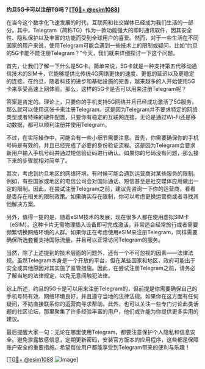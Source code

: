 **约旦5G卡可以注册TG吗？[[TG💪+ @esim1088](https://t.me/s/esim1088)]**

在当今这个数字化飞速发展的时代，互联网和社交媒体已经成为我们生活的一部分。其中，Telegram（简称TG）作为一款功能强大的即时通讯软件，因其安全性、隐私保护以及丰富的功能而受到全球用户的喜爱。然而，对于一些生活在不同国家的用户来说，使用Telegram可能会遇到一些技术上的限制或疑问，比如“约旦的5G卡能不能注册Telegram？”今天，我们就来详细探讨一下这个问题。

首先，让我们了解一下什么是5G卡。简单来说，5G卡就是一种支持第五代移动通信技术的SIM卡，它能够提供比传统4G网络更快的速度、更低的延迟以及更稳定的连接。在约旦，随着科技的进步和基础设施的完善，越来越多的人开始使用5G卡来享受高速上网体验。那么，这样的5G卡是否可以用来注册Telegram呢？

答案是肯定的。理论上，只要你的手机支持5G网络并且已经成功激活了5G服务，那么就可以使用这张卡来注册Telegram。这是因为Telegram并不要求特定的网络类型或者特殊的硬件配置，只要你有稳定的互联网连接，无论是通过Wi-Fi还是移动数据，都可以顺利注册并使用Telegram。

不过，在实际操作中，可能会有一些小细节需要注意。首先，你需要确保你的手机号码是有效的，并且已经完成了必要的身份验证流程。这是因为Telegram会要求新用户输入手机号码并通过短信验证码进行确认。如果你的号码没有问题，那么接下来的步骤就相对简单了。

其次，考虑到约旦地区的网络环境，有时候可能会遇到运营商对某些服务的限制。例如，有些国家或地区的电信公司会对国际通话、短信甚至是社交媒体应用做出一定的限制。因此，在尝试注册Telegram之前，建议先咨询一下你的运营商，看看是否存在相关的限制政策。如果确实存在限制，你可以考虑更换运营商或者寻找其他解决方案。

另外，值得一提的是，随着eSIM技术的发展，现在很多人都在使用虚拟SIM卡（eSIM）。这种卡片无需物理插入设备即可完成激活，非常适合经常旅行或者需要频繁切换网络环境的人群。如果你正在考虑使用eSIM来注册Telegram，同样需要确保所选套餐支持国际流量，并且可以正常访问Telegram的服务。

当然，除了上述提到的技术层面的问题外，还有一个不可忽视的因素——法律法规。虽然Telegram本身是一个开放的平台，但在某些国家和地区，政府可能出于安全或其他原因对其实施了监管措施。因此，在尝试注册Telegram之前，请务必了解当地的法律规定，以免无意间触犯法律。

综上所述，约旦的5G卡是可以用来注册Telegram的，但前提是你需要确保自己的手机号码有效、网络环境良好，并且遵守当地的法律法规。如果你在这方面有任何疑问，不妨直接联系你的运营商寻求帮助。此外，也可以关注一些专门讨论此类话题的社区论坛，那里聚集了许多经验丰富的用户，他们或许能为你提供更多实用的建议。

最后提醒大家一句：无论在哪里使用Telegram，都要注意保护个人隐私和信息安全。避免泄露敏感信息，定期更新密码，安装官方版本的应用程序，这些都是保障账户安全的重要措施。希望每位用户都能享受到Telegram带来的便利与乐趣！

[[TG💪+ @esim1088](https://t.me/s/esim1088) ![Image](https://i.postimg.cc/4NQfJmqS/Snipaste-2025-05-13-00-14-12.png)]
